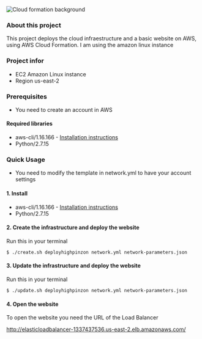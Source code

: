 ![Cloud formation background](https://d1.awsstatic.com/photoheaders/Photo-Header_CloudFormation.901670122179f23c00953e3c71de055cbd5308ad.png)

### About this project

This project deploys the cloud infraestructure and a basic website on AWS, using AWS Cloud Formation. I am using the amazon linux instance

### Project infor
- EC2 Amazon Linux instance
- Region us-east-2

### Prerequisites

- You need to create an account in AWS

#### Required libraries
- aws-cli/1.16.166 - [Installation instructions](https://docs.aws.amazon.com/cli/latest/userguide/cli-chap-install.html)
- Python/2.7.15

### Quick Usage

- You need to modify the template in network.yml to have your account settings

#### 1. Install

- aws-cli/1.16.166 - [Installation instructions](https://docs.aws.amazon.com/cli/latest/userguide/cli-chap-install.html)
- Python/2.7.15

#### 2. Create the infrastructure and deploy the website

Run this in your terminal 

```
$ ./create.sh deployhighpinzon network.yml network-parameters.json
```

#### 3. Update the infrastructure and deploy the website

Run this in your terminal

```
$ ./update.sh deployhighpinzon network.yml network-parameters.json
```

#### 4. Open the website

To open the website you need the URL of the Load Balancer

http://elasticloadbalancer-1337437536.us-east-2.elb.amazonaws.com/
